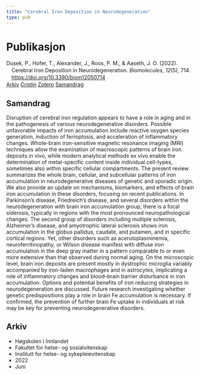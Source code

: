 ```yaml
---
title: "Cerebral Iron Deposition in Neurodegeneration"
type: pub
---
```

<h1>Publikasjon</h1>
<article id="csl-bib-container-5XVRKK7E" class="csl-bib-container">
  <div class="csl-bib-body" style="line-height: 1.35; padding-left: 1em; text-indent:-1em;">
  <div class="csl-entry">Dusek, P., Hofer, T., Alexander, J., Roos, P. M., &amp; Aaseth, J. O. (2022). Cerebral Iron Deposition in Neurodegeneration. <i>Biomolecules</i>, <i>12</i>(5), 714. <a href="https://doi.org/10.3390/biom12050714">https://doi.org/10.3390/biom12050714</a></div>
</div>
  <div class="csl-bib-buttons">
    <a href="#taxonomy-article-5XVRKK7E" class="csl-bib-button">Arkiv</a>
    <a href="https://app.cristin.no/results/show.jsf?id=2028777" alt="Cristin URL" class="csl-bib-button">Cristin</a>
    <a href="http://zotero.org/groups/5022929/items/5XVRKK7E" alt="Zotero URL" class="csl-bib-button">Zotero</a>
    <a href="#abstract-article-5XVRKK7E" class="csl-bib-button">Samandrag</a>
  </div>
  <div id="csl-bib-meta-container-5XVRKK7E"></div>
</article>
<div id="csl-bib-meta-5XVRKK7E" class="csl-bib-meta">
  <article id="abstract-article-5XVRKK7E" class="abstract-article">
    <h1>Samandrag</h1>
    Disruption of cerebral iron regulation appears to have a role in aging and in the pathogenesis of various neurodegenerative disorders. Possible unfavorable impacts of iron accumulation include reactive oxygen species generation, induction of ferroptosis, and acceleration of inflammatory changes. Whole-brain iron-sensitive magnetic resonance imaging (MRI) techniques allow the examination of macroscopic patterns of brain iron deposits in vivo, while modern analytical methods ex vivo enable the determination of metal-specific content inside individual cell-types, sometimes also within specific cellular compartments. The present review summarizes the whole brain, cellular, and subcellular patterns of iron accumulation in neurodegenerative diseases of genetic and sporadic origin. We also provide an update on mechanisms, biomarkers, and effects of brain iron accumulation in these disorders, focusing on recent publications. In Parkinson’s disease, Friedreich’s disease, and several disorders within the neurodegeneration with brain iron accumulation group, there is a focal siderosis, typically in regions with the most pronounced neuropathological changes. The second group of disorders including multiple sclerosis, Alzheimer’s disease, and amyotrophic lateral sclerosis shows iron accumulation in the globus pallidus, caudate, and putamen, and in specific cortical regions. Yet, other disorders such as aceruloplasminemia, neuroferritinopathy, or Wilson disease manifest with diffuse iron accumulation in the deep gray matter in a pattern comparable to or even more extensive than that observed during normal aging. On the microscopic level, brain iron deposits are present mostly in dystrophic microglia variably accompanied by iron-laden macrophages and in astrocytes, implicating a role of inflammatory changes and blood–brain barrier disturbance in iron accumulation. Options and potential benefits of iron reducing strategies in neurodegeneration are discussed. Future research investigating whether genetic predispositions play a role in brain Fe accumulation is necessary. If confirmed, the prevention of further brain Fe uptake in individuals at risk may be key for preventing neurodegenerative disorders.
  </article>
  <article id="taxonomy-article-5XVRKK7E" class="taxonomy-article">
    <h1>Arkiv</h1>
    <ul>
      <li>Høgskolen i Innlandet</li>
      <li>Fakultet for helse- og sosialvitenskap</li>
      <li>Institutt for helse- og sykepleievitenskap</li>
      <li>2022</li>
      <li>Juni</li>
    </ul>
  </article>
</div>
